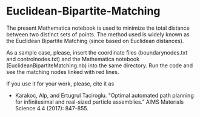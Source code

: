 # Euclidean-Bipartite-Matching
The present Mathematica notebook is used to minimize the total distance between two distinct sets of points. The method used is widely known as the Euclidean Bipartite Matching (since based on Euclidean distances).

As a sample case, please, insert the coordinate files (boundarynodes.txt and controlnodes.txt) and the Mathematica notebook (EuclideanBipartiteMatching.nb) into the same directory. Run the code and see the matching nodes linked with red lines.

If you use it for your work, please, cite it as 

- Karakoc, Alp, and Ertugrul Taciroglu. "Optimal automated path planning for infinitesimal and real-sized particle assemblies." AIMS Materials Science 4.4 (2017): 847-855.
